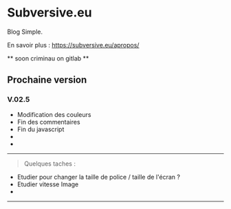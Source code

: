 # Subversive.eu

Blog Simple.

En savoir plus :   <https://subversive.eu/apropos/>


** soon criminau on gitlab **
## Prochaine version

### V.02.5

- Modification des couleurs
- Fin des commentaires
- Fin du javascript
- 
-

---

<blockquote>Quelques taches :</blockquote>

- Etudier pour changer la taille de police / taille de l'écran ?
- Etudier vitesse Image
-

---
